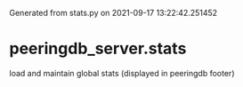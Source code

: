 Generated from stats.py on 2021-09-17 13:22:42.251452

# peeringdb_server.stats

load and maintain global stats (displayed in peeringdb footer)

